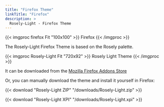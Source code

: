 ```yaml
---
title: "Firefox Theme"
linkTitle: "Firefox"
description: >
  Rosely-Light - Firefox Theme
---
```


{{< imgproc firefox Fit "100x100" >}}
Firefox
{{< /imgproc >}}

The Rosely-Light Firefox Theme is based on the Rosely palette.

{{< imgproc Rosely-Light Fit "720x92" >}}
Rosely Light Theme
{{< /imgproc >}}

It can be downloaded from the [Mozilla Firefox Addons Store](https://addons.mozilla.org/en-GB/firefox/addon/rosely-light/)

Or, you can manually download the theme and install it yourself in Firefox:

{{< download "Rosely-Light ZIP" "/downloads/Rosely-Light.zip" >}}

{{< download "Rosely-Light XPI" "/downloads/Rosely-Light.xpi" >}}